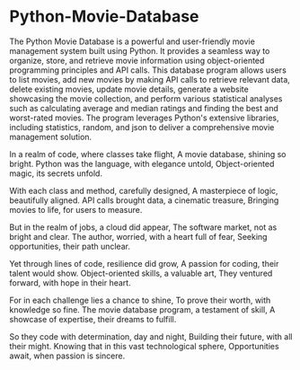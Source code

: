 ﻿# Python-Movie-Database

The Python Movie Database is a powerful and user-friendly movie management system
built using Python.  It provides a seamless way to organize, store, and retrieve
movie information using object-oriented programming principles and API calls.  This
database program allows users to list movies, add new movies by making API calls to 
retrieve relevant data, delete existing movies, update movie details, generate a
website showcasing the movie collection, and perform various statistical analyses
such as calculating average and median ratings and finding the best and worst-rated
movies.  The program leverages Python's extensive libraries, including statistics,
random, and json to deliver a comprehensive movie management solution.


In a realm of code, where classes take flight,
A movie database, shining so bright.
Python was the language, with elegance untold,
Object-oriented magic, its secrets unfold.

With each class and method, carefully designed,
A masterpiece of logic, beautifully aligned.
API calls brought data, a cinematic treasure,
Bringing movies to life, for users to measure.

But in the realm of jobs, a cloud did appear,
The software market, not as bright and clear.
The author, worried, with a heart full of fear,
Seeking opportunities, their path unclear.

Yet through lines of code, resilience did grow,
A passion for coding, their talent would show.
Object-oriented skills, a valuable art,
They ventured forward, with hope in their heart.

For in each challenge lies a chance to shine,
To prove their worth, with knowledge so fine.
The movie database program, a testament of skill,
A showcase of expertise, their dreams to fulfill.

So they code with determination, day and night,
Building their future, with all their might.
Knowing that in this vast technological sphere,
Opportunities await, when passion is sincere.
